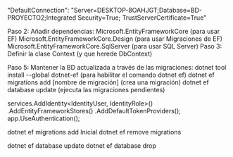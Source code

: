 "DefaultConnection": "Server=DESKTOP-8OAHJGT;Database=BD-PROYECTO2;Integrated Security=True; TrustServerCertificate=True"

Paso 2: Añadir dependencias:
 Microsoft.EntityFrameworkCore (para usar EF)
 Microsoft.EntityFrameworkCore.Design (para usar Migraciones de EF)
 Microsoft.EntityFrameworkCore.SqlServer (para usar SQL Server)
Paso 3: Definir la clase Context (y que herede DbContext)

Paso 5: Mantener la BD actualizada a través de las migraciones:
dotnet tool install --global dotnet-ef (para habilitar el comando dotnet ef)
dotnet ef migrations add [nombre de migración] (crea una migración)
dotnet ef database update (ejecuta las migraciones pendientes)


services.AddIdentity<IdentityUser, IdentityRole>()
 .AddEntityFrameworkStores<ClaseContext>()
 .AddDefaultTokenProviders();
app.UseAuthentication();


dotnet ef migrations add Inicial
dotnet ef remove migrations

dotnet ef database update
dotnet ef database drop
